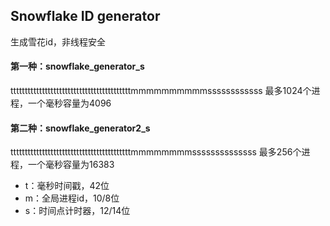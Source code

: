## Snowflake ID generator
生成雪花id，非线程安全
#### 第一种：snowflake_generator_s
ttttttttttttttttttttttttttttttttttttttttttmmmmmmmmmmssssssssssss
最多1024个进程，一个毫秒容量为4096

#### 第二种：snowflake_generator2_s
ttttttttttttttttttttttttttttttttttttttttttmmmmmmmmssssssssssssss
最多256个进程，一个毫秒容量为16383

* t：毫秒时间戳，42位
* m：全局进程id，10/8位
* s：时间点计时器，12/14位

